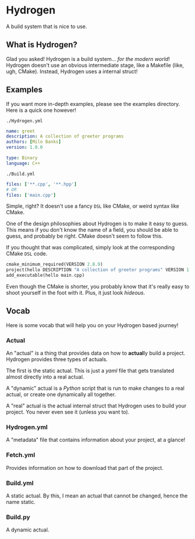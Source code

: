 # Hydrogen
A build system that is nice to use.

## What is Hydrogen?
Glad you asked! Hydrogen is a build system... *for the modern world*! Hydrogen doesn't use an obvious intermediate stage, like a Makefile (like, ugh, CMake).
Instead, Hydrogen uses a internal struct!

## Examples
If you want more in-depth examples, please see the examples directory. Here is a quick one however!

`./Hydrogen.yml`
```yaml
name: greet
description: A collection of greeter programs
authors: [Milo Banks]
version: 1.0.0

type: Binary
language: C++
```

`./Build.yml`
```yaml
files: ['**.cpp', '**.hpp']
# OR
files: ['main.cpp']
```

Simple, right? It doesn't use a fancy `DSL` like CMake, or weird syntax like CMake.

One of the design philosophies about Hydrogen is to make it easy to guess. This means if you don't know the name of a field, you should be able to guess, and probably be right. CMake doesn't seem to follow this.

If you thought that was complicated, simply look at the corresponding CMake `DSL` code.

```rust
cmake_minimum_required(VERSION 2.8.9)
project(hello DESCRIPTION "A collection of greeter programs" VERSION 1.0.0)
add_executable(hello main.cpp)
```

Even though the CMake is shorter, you probably know that it's really easy to shoot yourself in the foot with it. Plus, it just look *hideous*.

## Vocab
Here is some vocab that will help you on your Hydrogen based journey!

### Actual
An "actual" is a thing that provides data on how to **actual**ly build a project. Hydrogen provides three types of actuals.

The first is the static actual. This is just a *yaml* file that gets translated almost directly into a real actual.

A "dynamic" actual is a *Python* script that is run to make changes to a real actual, or create one dynamically all together.

A "real" actual is the actual internal struct that Hydrogen uses to build your project. You never even see it (unless you want to).

### Hydrogen.yml
A "metadata" file that contains information about your project, at a glance!

### Fetch.yml
Provides information on how to download that part of the project.

### Build.yml
A static actual. By this, I mean an actual that cannot be changed, hence the name static.

### Build.py
A dynamic actual.
